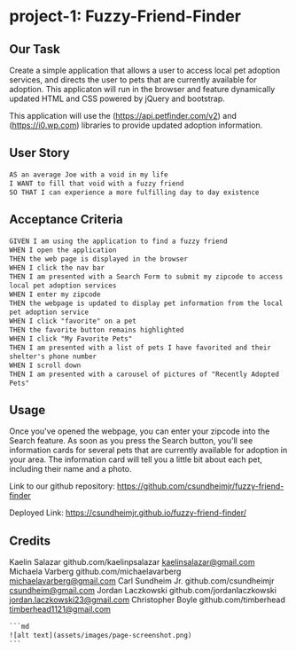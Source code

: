 # project-1: Fuzzy-Friend-Finder

## Our Task

Create a simple application that allows a user to access local pet adoption services, and directs the user to pets that are currently available for adoption. This applicaton will run in the browser and feature dynamically updated HTML and CSS powered by jQuery and bootstrap.

This application will use the (https://api.petfinder.com/v2) and (https://i0.wp.com) libraries to provide updated adoption information.

## User Story

```
AS an average Joe with a void in my life
I WANT to fill that void with a fuzzy friend
SO THAT I can experience a more fulfilling day to day existence
```

## Acceptance Criteria

```
GIVEN I am using the application to find a fuzzy friend
WHEN I open the application
THEN the web page is displayed in the browser
WHEN I click the nav bar
THEN I am presented with a Search Form to submit my zipcode to access local pet adoption services
WHEN I enter my zipcode
THEN the webpage is updated to display pet information from the local pet adoption service
WHEN I click "favorite" on a pet
THEN the favorite button remains highlighted
WHEN I click "My Favorite Pets"
THEN I am presented with a list of pets I have favorited and their shelter's phone number
WHEN I scroll down
THEN I am presented with a carousel of pictures of "Recently Adopted Pets"
```

## Usage

Once you've opened the webpage, you can enter your zipcode into the Search feature. As soon as you press the Search button, you'll see information cards for several pets that are currently available for adoption in your area. The information card will tell you a little bit about each pet, including their name and a photo. 

Link to our github repository:
https://github.com/csundheimjr/fuzzy-friend-finder

Deployed Link:
https://csundheimjr.github.io/fuzzy-friend-finder/

## Credits

Kaelin Salazar github.com/kaelinpsalazar kaelinsalazar@gmail.com
Michaela Varberg github.com/michaelavarberg michaelavarberg@gmail.com
Carl Sundheim Jr. github.com/csundheimjr csundheim@gmail.com
Jordan Laczkowski github.com/jordanlaczkowski jordan.laczkowski23@gmail.com
Christopher Boyle github.com/timberhead timberhead1121@gmail.com

    ```md
    ![alt text](assets/images/page-screenshot.png)
    ```
